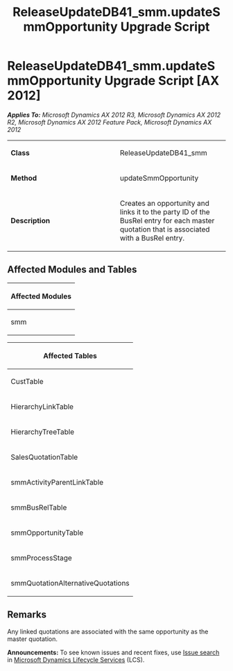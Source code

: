 ﻿---
title: ReleaseUpdateDB41_smm.updateSmmOpportunity Upgrade Script
TOCTitle: ReleaseUpdateDB41_smm.updateSmmOpportunity Upgrade Script
ms:assetid: 1dac7219-edf3-91b9-55d9-9c7cefd18231
ms:mtpsurl: https://msdn.microsoft.com/en-us/library/JJ684820(v=AX.60)
ms:contentKeyID: 49707023
ms.date: 05/18/2015
mtps_version: v=AX.60
---

# ReleaseUpdateDB41\_smm.updateSmmOpportunity Upgrade Script [AX 2012]


_**Applies To:** Microsoft Dynamics AX 2012 R3, Microsoft Dynamics AX 2012 R2, Microsoft Dynamics AX 2012 Feature Pack, Microsoft Dynamics AX 2012_

<table>
<colgroup>
<col style="width: 50%" />
<col style="width: 50%" />
</colgroup>
<tbody>
<tr class="odd">
<td><p><strong>Class</strong></p></td>
<td><p>ReleaseUpdateDB41_smm</p></td>
</tr>
<tr class="even">
<td><p><strong>Method</strong></p></td>
<td><p>updateSmmOpportunity</p></td>
</tr>
<tr class="odd">
<td><p><strong>Description</strong></p></td>
<td><p>Creates an opportunity and links it to the party ID of the BusRel entry for each master quotation that is associated with a BusRel entry.</p></td>
</tr>
</tbody>
</table>


## Affected Modules and Tables

<table>
<colgroup>
<col style="width: 100%" />
</colgroup>
<thead>
<tr class="header">
<th><p>Affected Modules</p></th>
</tr>
</thead>
<tbody>
<tr class="odd">
<td><p>smm</p></td>
</tr>
</tbody>
</table>


<table>
<colgroup>
<col style="width: 100%" />
</colgroup>
<thead>
<tr class="header">
<th><p>Affected Tables</p></th>
</tr>
</thead>
<tbody>
<tr class="odd">
<td><p>CustTable</p></td>
</tr>
<tr class="even">
<td><p>HierarchyLinkTable</p></td>
</tr>
<tr class="odd">
<td><p>HierarchyTreeTable</p></td>
</tr>
<tr class="even">
<td><p>SalesQuotationTable</p></td>
</tr>
<tr class="odd">
<td><p>smmActivityParentLinkTable</p></td>
</tr>
<tr class="even">
<td><p>smmBusRelTable</p></td>
</tr>
<tr class="odd">
<td><p>smmOpportunityTable</p></td>
</tr>
<tr class="even">
<td><p>smmProcessStage</p></td>
</tr>
<tr class="odd">
<td><p>smmQuotationAlternativeQuotations</p></td>
</tr>
</tbody>
</table>


## Remarks

Any linked quotations are associated with the same opportunity as the master quotation.

  
**Announcements:** To see known issues and recent fixes, use [Issue search](http://go.microsoft.com/fwlink/?linkid=389258) in [Microsoft Dynamics Lifecycle Services](http://go.microsoft.com/fwlink/?linkid=306505) (LCS).

